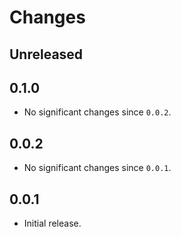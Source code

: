 # Changes

## Unreleased

## 0.1.0

- No significant changes since `0.0.2`.

## 0.0.2

- No significant changes since `0.0.1`.

## 0.0.1

- Initial release.
